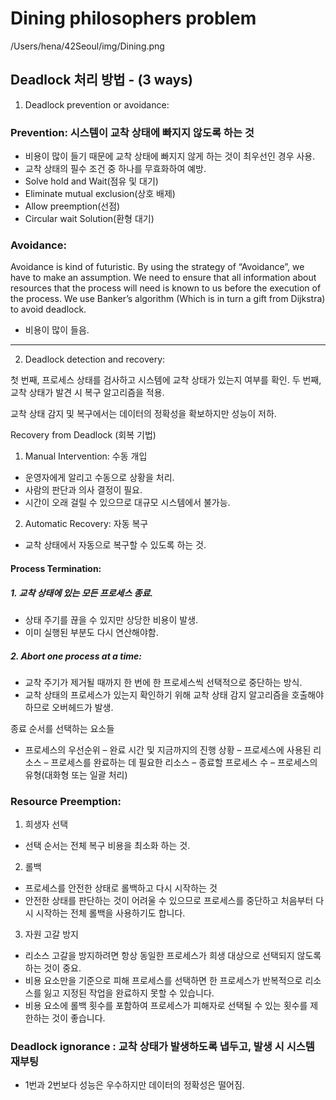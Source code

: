 # Dining philosophers problem
/Users/hena/42Seoul/img/Dining.png

## Deadlock 처리 방법 - (3 ways)
1. Deadlock prevention or avoidance:

### Prevention: 시스템이 교착 상태에 빠지지 않도록 하는 것
- 비용이 많이 들기 때문에 교착 상태에 빠지지 않게 하는 것이 최우선인 경우 사용.
- 교착 상태의 필수 조건 중 하나를 무효화하여 예방.
- Solve hold and Wait(점유 및 대기)
- Eliminate mutual exclusion(상호 배제)
- Allow preemption(선점)
- Circular wait Solution(환형 대기)

### Avoidance:
Avoidance is kind of futuristic. By using the strategy of “Avoidance”, we have to make an assumption. We need to ensure that all information about resources that the process will need is known to us before the execution of the process. We use Banker’s algorithm (Which is in turn a gift from Dijkstra) to avoid deadlock. 

- 비용이 많이 들음.
------------------------

2. Deadlock detection and recovery: 

첫 번째, 프로세스 상태를 검사하고 시스템에 교착 상태가 있는지 여부를 확인.
두 번째, 교착 상태가 발견 시 복구 알고리즘을 적용.

교착 상태 감지 및 복구에서는 데이터의 정확성을 확보하지만 성능이 저하.

Recovery from Deadlock (회복 기법)

1. Manual Intervention: 수동 개입
- 운영자에게 알리고 수동으로 상황을 처리.
- 사람의 판단과 의사 결정이 필요.
- 시간이 오래 걸릴 수 있으므로 대규모 시스템에서 불가능.

2. Automatic Recovery: 자동 복구
- 교착 상태에서 자동으로 복구할 수 있도록 하는 것.

#### Process Termination:
##### 1. 교착 상태에 있는 모든 프로세스 종료.
- 상태 주기를 끊을 수 있지만 상당한 비용이 발생.
- 이미 실행된 부분도 다시 연산해야함.

##### 2. Abort one process at a time:
- 교착 주기가 제거될 때까지 한 번에 한 프로세스씩 선택적으로 중단하는 방식.
- 교착 상태의 프로세스가 있는지 확인하기 위해 교착 상태 감지 알고리즘을 호출해야 하므로 오버헤드가 발생.

종료 순서를 선택하는 요소들
- 프로세스의 우선순위
– 완료 시간 및 지금까지의 진행 상황
– 프로세스에 사용된 리소스
– 프로세스를 완료하는 데 필요한 리소스
– 종료할 프로세스 수
– 프로세스의 유형(대화형 또는 일괄 처리)

### Resource Preemption:
1. 희생자 선택
- 선택 순서는 전체 복구 비용을 최소화 하는 것.

2. 롤백
- 프로세스를 안전한 상태로 롤백하고 다시 시작하는 것
- 안전한 상태를 판단하는 것이 어려울 수 있으므로 프로세스를 중단하고 처음부터 다시 시작하는 전체 롤백을 사용하기도 합니다.

3. 자원 고갈 방지
- 리소스 고갈을 방지하려면 항상 동일한 프로세스가 희생 대상으로 선택되지 않도록 하는 것이 중요. 
- 비용 요소만을 기준으로 피해 프로세스를 선택하면 한 프로세스가 반복적으로 리소스를 잃고 지정된 작업을 완료하지 못할 수 있습니다. 
- 비용 요소에 롤백 횟수를 포함하여 프로세스가 피해자로 선택될 수 있는 횟수를 제한하는 것이 좋습니다.


### Deadlock ignorance : 교착 상태가 발생하도록 냅두고, 발생 시 시스템 재부팅
- 1번과 2번보다 성능은 우수하지만 데이터의 정확성은 떨어짐.